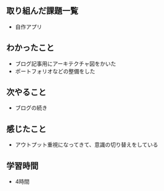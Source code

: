 ## 取り組んだ課題一覧
- 自作アプリ 

## わかったこと
- ブログ記事用にアーキテクチャ図をかいた
- ポートフォリオなどの整備をした    

## 次やること
- ブログの続き

## 感じたこと
- アウトプット重視になってきて、意識の切り替えをしている

## 学習時間
- 4時間